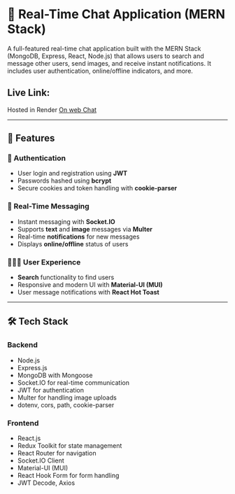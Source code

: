 # 💬 Real-Time Chat Application (MERN Stack)

A full-featured real-time chat application built with the MERN Stack (MongoDB, Express, React, Node.js) that allows users to search and message other users, send images, and receive instant notifications. It includes user authentication, online/offline indicators, and more.

## Live Link:
Hosted in Render [On web Chat](https://web-chat-dpjo.onrender.com)

---

## 🚀 Features

### 🔐 Authentication
- User login and registration using **JWT**
- Passwords hashed using **bcrypt**
- Secure cookies and token handling with **cookie-parser**

### 💬 Real-Time Messaging
- Instant messaging with **Socket.IO**
- Supports **text** and **image** messages via **Multer**
- Real-time **notifications** for new messages
- Displays **online/offline** status of users

### 🧑‍🤝‍🧑 User Experience
- **Search** functionality to find users
- Responsive and modern UI with **Material-UI (MUI)**
- User message notifications with **React Hot Toast**

---

## 🛠️ Tech Stack

### Backend
- Node.js
- Express.js
- MongoDB with Mongoose
- Socket.IO for real-time communication
- JWT for authentication
- Multer for handling image uploads
- dotenv, cors, path, cookie-parser

### Frontend
- React.js
- Redux Toolkit for state management
- React Router for navigation
- Socket.IO Client
- Material-UI (MUI)
- React Hook Form for form handling
- JWT Decode, Axios
